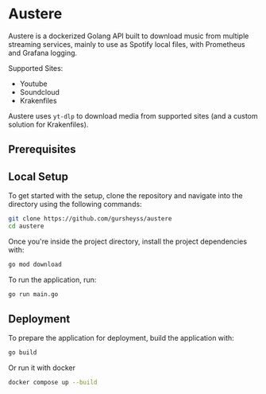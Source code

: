 # Austere

Austere is a dockerized Golang API built to download music from multiple streaming services, mainly to use as Spotify local files, with Prometheus and Grafana logging.

Supported Sites:

- Youtube
- Soundcloud
- Krakenfiles

Austere uses `yt-dlp` to download media from supported sites (and a custom solution for Krakenfiles).

## Prerequisites

## Local Setup

To get started with the setup, clone the repository and navigate into the directory using the following commands:

```bash
git clone https://github.com/gursheyss/austere
cd austere
```

Once you're inside the project directory, install the project dependencies with:

```bash
go mod download
```

To run the application, run:

```bash
go run main.go
```

## Deployment

To prepare the application for deployment, build the application with:

```bash
go build
```

Or run it with docker

```bash
docker compose up --build
```
